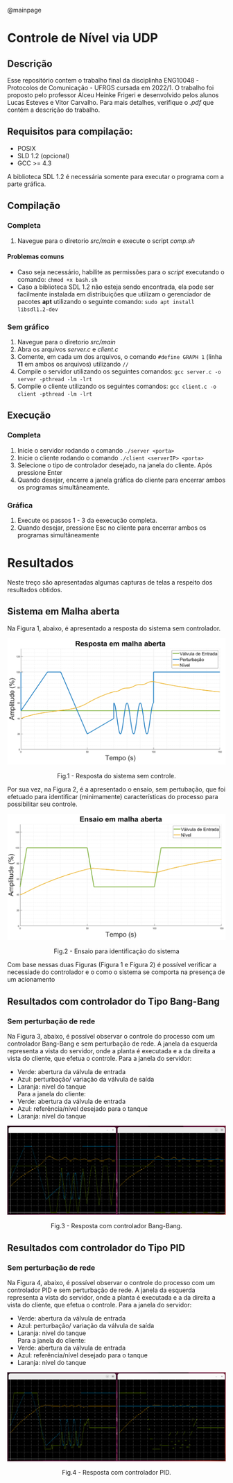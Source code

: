@mainpage

# Controle de Nível via UDP

## Descrição
Esse repositório contem o trabalho final da disciplinha ENG10048 - Protocolos de Comunicação - UFRGS cursada em 2022/1.
O trabalho foi proposto pelo professor Alceu Heinke Frigeri e desenvolvido pelos alunos Lucas Esteves e Vitor Carvalho.
Para mais detalhes, verifique o *.pdf* que contém a descrição do trabalho.

## Requisitos para compilação:

- POSIX
- SLD 1.2 (opcional)
- GCC >= 4.3

A biblioteca SDL 1.2 é necessária somente para executar o programa com a parte gráfica.

## Compilação 

### Completa

1. Navegue para o diretorio *src/main* e execute  o script *comp.sh*


#### Problemas comuns 
- Caso seja necessário, habilite as permissões para o *script* executando o comando: `chmod +x bash.sh`
- Caso a biblioteca SDL 1.2 não esteja sendo encontrada, ela pode ser facilmente instalada em distribuições que utilizam o gerenciador de pacotes **apt** utilizando o seguinte comando: `sudo apt install libsdl1.2-dev`

### Sem gráfico
1. Navegue para o diretorio *src/main*
2. Abra os arquivos *server.c* e *client.c*
3. Comente, em cada um dos arquivos, o comando `#define GRAPH 1` (linha **11** em ambos os arquivos) utilizando `//`
4. Compile o servidor utilizando os seguintes comandos: `gcc server.c -o server -pthread -lm -lrt`
5. Compile o cliente utilizando os seguintes comandos: `gcc client.c -o client -pthread -lm -lrt`

## Execução
### Completa 
1. Inicie o servidor rodando o comando `./server <porta>`
2. Inicie o cliente rodando o comando `./client <serverIP> <porta>`
3. Selecione o tipo de controlador desejado, na janela do cliente. Após pressione Enter
4. Quando desejar, encerre a janela gráfica do cliente para encerrar ambos os programas simultâneamente.

### Gráfica 
1. Execute os passos 1 - 3 da eexecução completa. 
2. Quando desejar, pressione Esc no cliente para encerrar ambos os programas simultâneamente

# Resultados 
Neste treço são apresentadas algumas capturas de telas  a respeito dos resultados obtidos.
## Sistema em Malha aberta
Na Figura 1, abaixo, é apresentado a resposta do sistema sem controlador. 

![1.Processo a ser controlado em malha aberta](../../images/SEMCONTROLE.png)
<p align = "center">
Fig.1 - Resposta do sistema sem controle.
</p>

Por sua vez, na Figura 2, é a apresentado o ensaio, sem pertubação, que foi efetuado para identificar (minimamente) características do processo para possibilitar seu controle.

![2.Ensaio efetuado](../../images/ensaio.png)
<p align = "center">
Fig.2 - Ensaio para identificação do sistema
</p>

Com base nessas duas Figuras (Figura 1 e Figura 2) é possível verificar a necessiade do controlador e o como o sistema se comporta na presença de um acionamento 
## Resultados com controlador do Tipo Bang-Bang
### Sem perturbação de rede
Na Figura 3, abaixo, é possível observar o controle do processo com um controlador Bang-Bang e sem perturbação de rede. A janela da esquerda representa a vista do servidor, onde a planta é executada e a da direita a vista do cliente, que efetua o controle. Para a janela do servidor:
- Verde: abertura da válvula de entrada
- Azul: perturbação/ variação da válvula de saída
- Laranja: nivel do tanque  
Para a janela do cliente:
- Verde: abertura da válvula de entrada
- Azul: referência/nível desejado para o tanque
- Laranja: nível do tanque  

![3.Controle BangBang](../../images/bangbangSR.png)
<p align = "center">
Fig.3 - Resposta com controlador Bang-Bang.
</p>

## Resultados com controlador do Tipo PID 
### Sem perturbação de rede
Na Figura 4, abaixo, é possível observar o controle do processo com um controlador PID e sem perturbação de rede. A janela da esquerda representa a vista do servidor, onde a planta é executada e a da direita a vista do cliente, que efetua o controle. Para a janela do servidor:
- Verde: abertura da válvula de entrada
- Azul: perturbação/ variação da válvula de saída
- Laranja: nivel do tanque  
Para a janela do cliente:
- Verde: abertura da válvula de entrada
- Azul: referência/nível desejado para o tanque
- Laranja: nível do tanque  

![4.Controle PID.](../../images/PISR.png)
<p align = "center">
Fig.4 - Resposta com controlador PID.
</p>